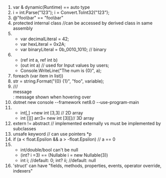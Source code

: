 1. var & dynamic(Runtime) == auto type
1. i = int.Parse("123"); i = Convert.ToInt32("123");
1. @"foo\bar" == "foo\\bar"
1. protected internal class //can be accessed by derived class in same assembly
1.  - var decimalLiteral = 42;
    - var hexLiteral = 0x2A;
    - var binaryLiteral = 0b_0010_1010; // binary
1. - (ref int a, ref int b)
    - (out int a) // used for Input values by users;
    - Console.WriteLine("The num is {0}", a);
1. foreach (var item in list))
1. str = string.Format("{0} {1}", "foo", variable);
1. /// <summary> message </summary>  : message shown when hovering over
1. dotnet new console --framework net8.0 --use-program-main
1. - int[,] =new int [3,3] // 2D array
    - int [][] arr3= new int [3][]// 3D array
1. extern != abstract // implemented externally vs must be implemented  by subclasses
1. unsafe keyword // can use pointers *p 
1. if (a < float.Epsilon && a > -float.Epsilon) // a == 0
1. - int/double/bool can't be null 
    - (int? i =3) == (Nullable<int> i = new Nullable<int>(3))
    - int i; //default: 0; int? ii; //default: null
1. 'struct' can have "fields, methods, properties, events, operator override, indexers"